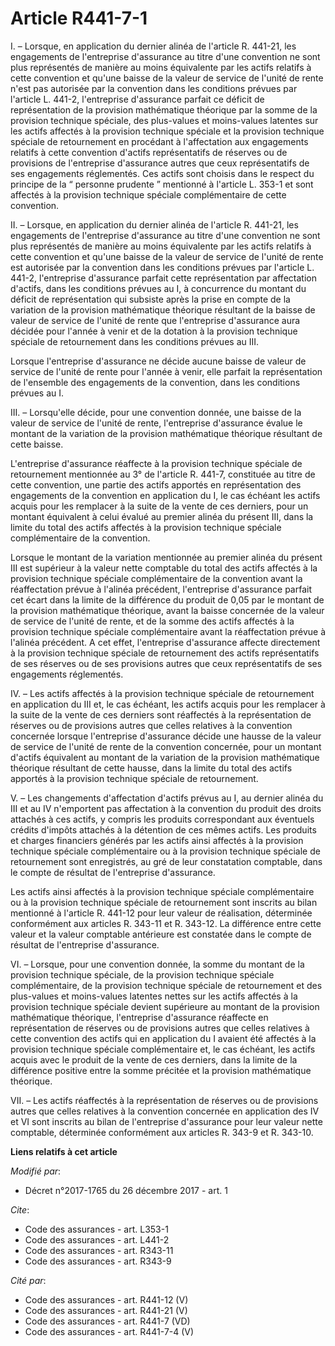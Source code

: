 # Article R441-7-1

I. – Lorsque, en application du dernier alinéa de l'article R. 441-21, les engagements de l'entreprise d'assurance au titre
d'une convention ne sont plus représentés de manière au moins équivalente par les actifs relatifs à cette convention et
qu'une baisse de la valeur de service de l'unité de rente n'est pas autorisée par la convention dans les conditions prévues
par l'article L. 441-2, l'entreprise d'assurance parfait ce déficit de représentation de la provision mathématique théorique
par la somme de la provision technique spéciale, des plus-values et moins-values latentes sur les actifs affectés à la
provision technique spéciale et la provision technique spéciale de retournement en procédant à l'affectation aux engagements
relatifs à cette convention d'actifs représentatifs de réserves ou de provisions de l'entreprise d'assurance autres que ceux
représentatifs de ses engagements réglementés. Ces actifs sont choisis dans le respect du principe de la “ personne prudente
” mentionné à l'article L. 353-1 et sont affectés à la provision technique spéciale complémentaire de cette convention. 

II. – Lorsque, en application du dernier alinéa de l'article R. 441-21, les engagements de l'entreprise d'assurance au titre
d'une convention ne sont plus représentés de manière au moins équivalente par les actifs relatifs à cette convention et
qu'une baisse de la valeur de service de l'unité de rente est autorisée par la convention dans les conditions prévues par
l'article L. 441-2, l'entreprise d'assurance parfait cette représentation par affectation d'actifs, dans les conditions
prévues au I, à concurrence du montant du déficit de représentation qui subsiste après la prise en compte de la variation de
la provision mathématique théorique résultant de la baisse de valeur de service de l'unité de rente que l'entreprise
d'assurance aura décidée pour l'année à venir et de la dotation à la provision technique spéciale de retournement dans les
conditions prévues au III. 

Lorsque l'entreprise d'assurance ne décide aucune baisse de valeur de service de l'unité de rente pour l'année à venir, elle
parfait la représentation de l'ensemble des engagements de la convention, dans les conditions prévues au I. 

III. – Lorsqu'elle décide, pour une convention donnée, une baisse de la valeur de service de l'unité de rente, l'entreprise
d'assurance évalue le montant de la variation de la provision mathématique théorique résultant de cette baisse. 

L'entreprise d'assurance réaffecte à la provision technique spéciale de retournement mentionnée au 3° de l'article R. 441-7,
constituée au titre de cette convention, une partie des actifs apportés en représentation des engagements de la convention en
application du I, le cas échéant les actifs acquis pour les remplacer à la suite de la vente de ces derniers, pour un montant
équivalent à celui évalué au premier alinéa du présent III, dans la limite du total des actifs affectés à la provision
technique spéciale complémentaire de la convention. 

Lorsque le montant de la variation mentionnée au premier alinéa du présent III est supérieur à la valeur nette comptable du
total des actifs affectés à la provision technique spéciale complémentaire de la convention avant la réaffectation prévue à
l'alinéa précédent, l'entreprise d'assurance parfait cet écart dans la limite de la différence du produit de 0,05 par le
montant de la provision mathématique théorique, avant la baisse concernée de la valeur de service de l'unité de rente, et de
la somme des actifs affectés à la provision technique spéciale complémentaire avant la réaffectation prévue à l'alinéa
précédent. A cet effet, l'entreprise d'assurance affecte directement à la provision technique spéciale de retournement des
actifs représentatifs de ses réserves ou de ses provisions autres que ceux représentatifs de ses engagements réglementés. 

IV. – Les actifs affectés à la provision technique spéciale de retournement en application du III et, le cas échéant, les
actifs acquis pour les remplacer à la suite de la vente de ces derniers sont réaffectés à la représentation de réserves ou de
provisions autres que celles relatives à la convention concernée lorsque l'entreprise d'assurance décide une hausse de la
valeur de service de l'unité de rente de la convention concernée, pour un montant d'actifs équivalent au montant de la
variation de la provision mathématique théorique résultant de cette hausse, dans la limite du total des actifs apportés à la
provision technique spéciale de retournement. 

V. – Les changements d'affectation d'actifs prévus au I, au dernier alinéa du III et au IV n'emportent pas affectation à la
convention du produit des droits attachés à ces actifs, y compris les produits correspondant aux éventuels crédits d'impôts
attachés à la détention de ces mêmes actifs. Les produits et charges financiers générés par les actifs ainsi affectés à la
provision technique spéciale complémentaire ou à la provision technique spéciale de retournement sont enregistrés, au gré de
leur constatation comptable, dans le compte de résultat de l'entreprise d'assurance. 

Les actifs ainsi affectés à la provision technique spéciale complémentaire ou à la provision technique spéciale de
retournement sont inscrits au bilan mentionné à l'article R. 441-12 pour leur valeur de réalisation, déterminée conformément
aux articles R. 343-11 et R. 343-12. La différence entre cette valeur et la valeur comptable antérieure est constatée dans le
compte de résultat de l'entreprise d'assurance. 

VI. – Lorsque, pour une convention donnée, la somme du montant de la provision technique spéciale, de la provision technique
spéciale complémentaire, de la provision technique spéciale de retournement et des plus-values et moins-values latentes
nettes sur les actifs affectés à la provision technique spéciale devient supérieure au montant de la provision mathématique
théorique, l'entreprise d'assurance réaffecte en représentation de réserves ou de provisions autres que celles relatives à
cette convention des actifs qui en application du I avaient été affectés à la provision technique spéciale complémentaire et,
le cas échéant, les actifs acquis avec le produit de la vente de ces derniers, dans la limite de la différence positive entre
la somme précitée et la provision mathématique théorique. 

VII. – Les actifs réaffectés à la représentation de réserves ou de provisions autres que celles relatives à la convention
concernée en application des IV et VI sont inscrits au bilan de l'entreprise d'assurance pour leur valeur nette comptable,
déterminée conformément aux articles R. 343-9 et R. 343-10.

**Liens relatifs à cet article**

_Modifié par_:

  - Décret n°2017-1765 du 26 décembre 2017 - art. 1

_Cite_:

  - Code des assurances - art. L353-1
  - Code des assurances - art. L441-2
  - Code des assurances - art. R343-11
  - Code des assurances - art. R343-9

_Cité par_:

  - Code des assurances - art. R441-12 (V)
  - Code des assurances - art. R441-21 (V)
  - Code des assurances - art. R441-7 (VD)
  - Code des assurances - art. R441-7-4 (V)
